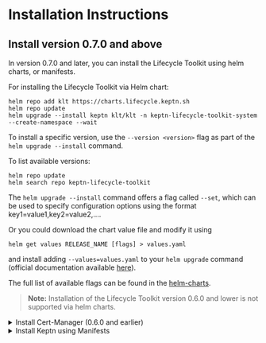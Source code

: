 # Installation Instructions

## Install version 0.7.0 and above

In version 0.7.0 and later, you can install the Lifecycle Toolkit using helm charts,
or manifests.

For installing the Lifecycle Toolkit via Helm chart:

```shell
helm repo add klt https://charts.lifecycle.keptn.sh
helm repo update
helm upgrade --install keptn klt/klt -n keptn-lifecycle-toolkit-system --create-namespace --wait
```

To install a specific version, use the `--version <version>` flag as part of the
`helm upgrade --install` command.

To list available versions:

```shell
helm repo update
helm search repo keptn-lifecycle-toolkit
```

The `helm upgrade --install` command offers a flag called `--set`, which can be used to specify
configuration options using the format key1=value1,key2=value2,....

Or you could download the chart value file and modify it using

```shell
helm get values RELEASE_NAME [flags] > values.yaml
```

and install adding `--values=values.yaml` to your `helm upgrade` command (official documentation
available [here](https://helm.sh/docs/helm/helm_get_values/)).

The full list of available flags can be found in the [helm-charts](https://github.com/keptn/lifecycle-toolkit/blob/main/helm/chart/README.md).

> **Note:**
Installation of the Lifecycle Toolkit version 0.6.0 and lower is not supported via helm charts.

<details>
<summary>Install Cert-Manager (0.6.0 and earlier)</summary>

You can install *cert-manager* with the following commands:

```shell
kubectl apply -f https://github.com/cert-manager/cert-manager/releases/download/v1.11.0/cert-manager.yaml
kubectl wait --for=condition=Available deployment/cert-manager-webhook -n cert-manager --timeout=60s
```

</details>

<details>
<summary>Install Keptn using Manifests</summary>

All versions of the Lifecycle Toolkit can be installed using manifests,
with a command like the following:

<!---x-release-please-start-version-->

```shell
kubectl apply -f https://github.com/keptn/lifecycle-toolkit/releases/download/v0.7.0/manifest.yaml
kubectl wait --for=condition=Available deployment/lifecycle-operator -n keptn-lifecycle-toolkit-system --timeout=120s
```

<!---x-release-please-end-->

The Lifecycle Toolkit and its dependencies are now installed and ready to use.

</details>
